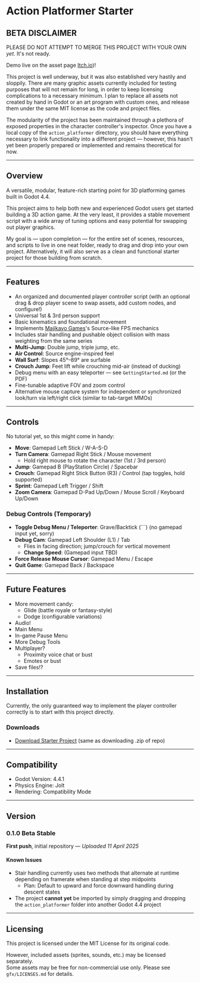 # Action Platformer Starter

## BETA DISCLAIMER

PLEASE DO NOT ATTEMPT TO MERGE THIS PROJECT WITH YOUR OWN  
*yet.* It's not ready.

Demo live on the asset page [Itch.io](https://mymstake.itch.io/actionplatformerstarter))!

This project is well underway, but it was also established very hastily and sloppily. There are many graphic assets currently included for testing purposes that will not remain for long, in order to keep licensing complications to a necessary minimum. I plan to replace all assets not created by hand in Godot or an art program with custom ones, and release them under the same MIT license as the code and project files.

The modularity of the project has been maintained through a plethora of exposed properties in the character controller's inspector. Once you have a local copy of the `action_platformer` directory, you should have everything necessary to link functionality into a different project — however, this hasn't yet been properly prepared or implemented and remains theoretical for now.

---

## Overview

A versatile, modular, feature-rich starting point for 3D platforming games built in Godot 4.4.

This project aims to help both new and experienced Godot users get started building a 3D action game. At the very least, it provides a stable movement script with a wide array of tuning options and easy potential for swapping out player graphics.

My goal is — upon completion — for the entire set of scenes, resources, and scripts to live in one neat folder, ready to drag and drop into your own project. Alternatively, it will also serve as a clean and functional starter project for those building from scratch.

---

## Features

- An organized and documented player controller script (with an optional drag & drop player scene to swap assets, add custom nodes, and configure!)
- Universal 1st & 3rd person support
- Basic kinematics and foundational movement
- Implements [Majikayo Games](https://www.youtube.com/@MajikayoGames)'s Source-like FPS mechanics
- Includes stair handling and pushable object collision with mass weighting from the same series
- **Multi-Jump**: Double jump, triple jump, etc.
- **Air Control**: Source engine-inspired feel
- **Wall Surf**: Slopes 45°–89° are surfable
- **Crouch Jump**: Feet lift while crouching mid-air (instead of ducking)
- Debug menu with an easy teleporter — see `GettingStarted.md` (or the PDF)
- Fine-tunable adaptive FOV and zoom control
- Alternative mouse capture system for independent or synchronized look/turn via left/right click (similar to tab-target MMOs)

---

## Controls

No tutorial yet, so this might come in handy:

- **Move**: Gamepad Left Stick / W-A-S-D
- **Turn Camera**: Gamepad Right Stick / Mouse movement  
    - Hold right mouse to rotate the character (1st / 3rd person)
- **Jump**: Gamepad B (PlayStation Circle) / Spacebar
- **Crouch**: Gamepad Right Stick Button (R3) / Control (tap toggles, hold supported)
- **Sprint**: Gamepad Left Trigger / Shift
- **Zoom Camera**: Gamepad D-Pad Up/Down / Mouse Scroll / Keyboard Up/Down

### Debug Controls (Temporary)

- **Toggle Debug Menu / Teleporter**: Grave/Backtick (`\``) (no gamepad input yet, sorry)
- **Debug Cam**: Gamepad Left Shoulder (L1) / Tab  
    - Flies in facing direction; jump/crouch for vertical movement
    - **Change Speed**: (Gamepad input TBD)
- **Force Release Mouse Cursor**: Gamepad Menu / Escape
- **Quit Game**: Gamepad Back / Backspace

---

## Future Features

- More movement candy:
    - Glide (battle royale or fantasy-style)
    - Dodge (configurable variations)
- Audio!
- Main Menu
- In-game Pause Menu
- More Debug Tools
- Multiplayer?
    - Proximity voice chat or bust
    - Emotes or bust
- Save files!?

---

## Installation

Currently, the only guaranteed way to implement the player controller correctly is to start with this project directly.

<!-- Future Addon install instructions will go here -->

### Downloads

- [Download Starter Project](https://github.com/raietracer/ActionPlatformerStarter/archive/refs/heads/main.zip) (same as downloading .zip of repo)

---

## Compatibility

- Godot Version: 4.4.1
- Physics Engine: Jolt
- Rendering: Compatibility Mode

---

## Version

### 0.1.0 Beta Stable

**First push**, initial repository — *Uploaded 11 April 2025*

#### Known Issues

- Stair handling currently uses two methods that alternate at runtime depending on framerate when standing at step midpoints  
    - Plan: Default to upward and force downward handling during descent states
- The project **cannot yet** be imported by simply dragging and dropping the `action_platformer` folder into another Godot 4.4 project

---

## Licensing

This project is licensed under the MIT License for its original code.

However, included assets (sprites, sounds, etc.) may be licensed separately.  
Some assets may be free for non-commercial use only. Please see `gfx/LICENSES.md` for details.
